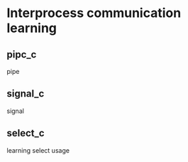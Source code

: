 # Interprocess communication learning
## pipc_c
pipe
## signal_c
signal
## select_c
learning select usage
